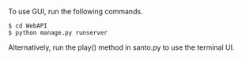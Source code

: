 To use GUI, run the following commands.
```shell script
$ cd WebAPI
$ python manage.py runserver
```

Alternatively, run the play() method in santo.py to use the terminal UI.
